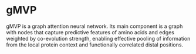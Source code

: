 # gMVP

gMVP is a graph attention neural network. Its main component is a graph with nodes that capture predictive features of amino acids and edges weighted by co-evolution strength, enabling effective pooling of information from the local protein context and functionally correlated distal positions.